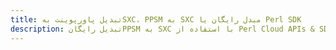 ---title: تبدیل پاورپوینت بهSXC، PPSM به SXC مبدل رایگان یا Perl SDKdescription: تبدیل رایگانPPSM به SXC با استفاده از Perl Cloud APIs & SDK. همچنین اسناد Microsoft PowerPoint را در Cloud ایجاد، ویرایش و رندر کنید.---